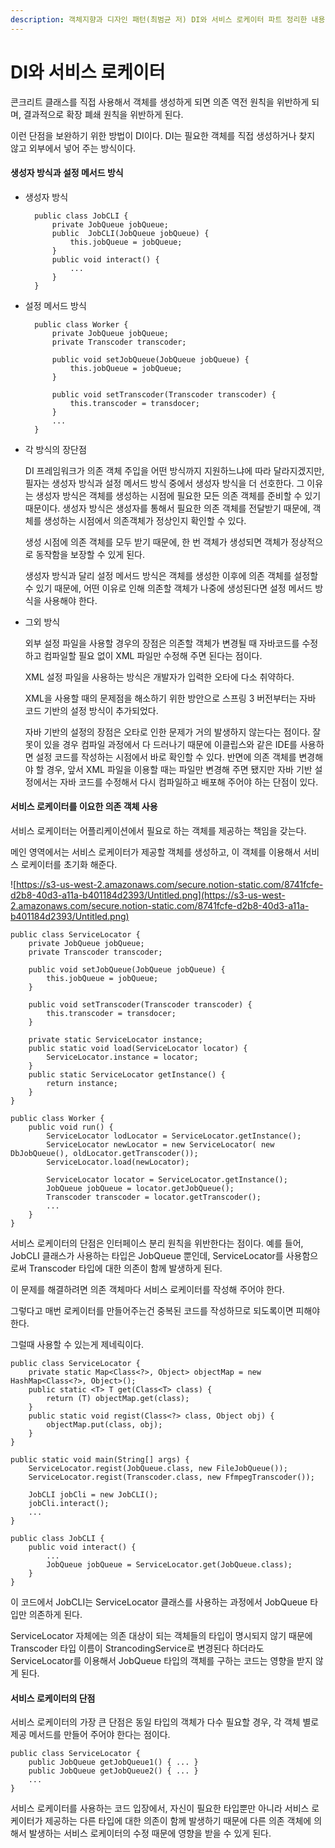 ```yaml
---
description: 객체지향과 디자인 패턴(최범균 저) DI와 서비스 로케이터 파트 정리한 내용입니다.
---
```


# DI와 서비스 로케이터

콘크리트 클래스를 직접 사용해서 객체를 생성하게 되면 의존 역전 원칙을 위반하게 되며, 결과적으로 확장 폐쇄 원칙을 위반하게 된다.

이런 단점을 보완하기 위한 방법이 DI이다. DI는 필요한 객체를 직접 생성하거나 찾지 않고 외부에서 넣어 주는 방식이다.

#### 생성자 방식과 설정 메서드 방식

* 생성자 방식

  ```text
    public class JobCLI {
    	private JobQueue jobQueue;
    	public  JobCLI(JobQueue jobQueue) {
    		this.jobQueue = jobQueue;
    	}
    	public void interact() {
    		...
    	}
    }
  ```

* 설정 메서드 방식

  ```text
    public class Worker {
    	private JobQueue jobQueue;
    	private Transcoder transcoder;
  
    	public void setJobQueue(JobQueue jobQueue) {
    		this.jobQueue = jobQueue;
    	}
  
    	public void setTranscoder(Transcoder transcoder) { 
    		this.transcoder = transdocer;
    	}
    	...
    }
  ```

* 각 방식의 장단점

  DI 프레임워크가 의존 객체 주입을 어떤 방식까지 지원하느냐에 따라 달라지겠지만, 필자는 생성자 방식과 설정 메서드 방식 중에서 생성자 방식을 더 선호한다. 그 이유는 생성자 방식은 객체를 생성하는 시점에 필요한 모든 의존 객체를 준비할 수 있기 때문이다. 생성자 방식은 생성자를 통해서 필요한 의존 객체를 전달받기 때문에, 객체를 생성하는 시점에서 의존객체가 정상인지 확인할 수 있다.

  생성 시점에 의존 객체를 모두 받기 때문에, 한 번 객체가 생성되면 객체가 정상적으로 동작함을 보장할 수 있게 된다.

  생성자 방식과 달리 설정 메서드 방식은 객체를 생성한 이후에 의존 객체를 설정할 수 있기 때문에, 어떤 이유로 인해 의존할 객체가 나중에 생성된다면 설정 메서드 방식을 사용해야 한다.

* 그외 방식

  외부 설정 파일을 사용할 경우의 장점은 의존할 객체가 변경될 때 자바코드를 수정하고 컴파일할 필요 없이 XML 파일만 수정해 주면 된다는 점이다.

  XML 설정 파일을 사용하는 방식은 개발자가 입력한 오타에 다소 취약하다.

  XML을 사용할 때의 문제점을 해소하기 위한 방안으로 스프링 3 버전부터는 자바 코드 기반의 설정 방식이 추가되었다.

  자바 기반의 설정의 장점은 오타로 인한 문제가 거의 발생하지 않는다는 점이다. 잘못이 있을 경우 컴파일 과정에서 다 드러나기 때문에 이클립스와 같은 IDE를 사용하면 설정 코드를 작성하는 시점에서 바로 확인할 수 있다. 반면에 의존 객체를 변경해야 할 경우, 앞서 XML 파일을 이용할 때는 파일만 변경해 주면 됐지만 자바 기반 설정에서는 자바 코드를 수정해서 다시 컴파일하고 배포해 주어야 하는 단점이 있다.

#### 서비스 로케이터를 이요한 의존 객체 사용

서비스 로케이터는 어플리케이션에서 필요로 하는 객체를 제공하는 책임을 갖는다.

메인 영역에서는 서비스 로케이터가 제공할 객체를 생성하고, 이 객체를 이용해서 서비스 로케이터를 초기화 해준다.

![https://s3-us-west-2.amazonaws.com/secure.notion-static.com/8741fcfe-d2b8-40d3-a11a-b401184d2393/Untitled.png](https://s3-us-west-2.amazonaws.com/secure.notion-static.com/8741fcfe-d2b8-40d3-a11a-b401184d2393/Untitled.png)

```text
public class ServiceLocator {
	private JobQueue jobQueue;
	private Transcoder transcoder;

	public void setJobQueue(JobQueue jobQueue) {
		this.jobQueue = jobQueue;
	}

	public void setTranscoder(Transcoder transcoder) { 
		this.transcoder = transdocer;
	}
	
	private static ServiceLocator instance;
	public static void load(ServiceLocator locator) {
		ServiceLocator.instance = locator;
	}
	public static ServiceLocator getInstance() {
		return instance;
	}
}

public class Worker {
	public void run() {
		ServiceLocator lodLocator = ServiceLocator.getInstance();
		ServiceLocator newLocator = new ServiceLocator( new DbJobQueue(), oldLocator.getTranscoder());
		ServiceLocator.load(newLocator);

		ServiceLocator locator = ServiceLocator.getInstance();
		JobQueue jobQueue = locator.getJobQueue();
		Transcoder transcoder = locator.getTranscoder();
		...
	}
}
```

서비스 로케이터의 단점은 인터페이스 분리 원칙을 위반한다는 점이다. 예를 들어, JobCLI 클래스가 사용하는 타입은 JobQueue 뿐인데, ServiceLocator를 사용함으로써 Transcoder 타입에 대한 의존이 함께 발생하게 된다.

이 문제를 해결하려면 의존 객체마다 서비스 로케이터를 작성해 주어야 한다.

그렇다고 매번 로케이터를 만들어주는건 중복된 코드를 작성하므로 되도록이면 피해야 한다.

그럴때 사용할 수 있는게 제네릭이다.

```text
public class ServiceLocator {
	private static Map<Class<?>, Object> objectMap = new HashMap<Class<?>, Object>();
	public static <T> T get(Class<T> class) {
		return (T) objectMap.get(class);
	}
	public static void regist(Class<?> class, Object obj) {
		objectMap.put(class, obj);
	}
}

public static void main(String[] args) {
	ServiceLocator.regist(JobQueue.class, new FileJobQueue());
	ServiceLocator.regist(Transcoder.class, new FfmpegTranscoder());

	JobCLI jobCli = new JobCLI();
	jobCli.interact();
	...
}

public class JobCLI {
	public void interact() {
		...
		JobQueue jobQueue = ServiceLocator.get(JobQueue.class);
	}
}
```

이 코드에서 JobCLI는 ServiceLocator 클래스를 사용하는 과정에서 JobQueue 타입만 의존하게 된다.

ServiceLocator 자체에는 의존 대상이 되는 객체들의 타입이 명시되지 않기 때문에 Transcoder 타입 이름이 StrancodingService로 변경된다 하더라도 ServiceLocator를 이용해서 JobQueue 타입의 객체를 구하는 코드는 영향을 받지 않게 된다.

#### 서비스 로케이터의 단점

서비스 로케이터의 가장 큰 단점은 동일 타입의 객체가 다수 필요할 경우, 각 객체 별로 제공 메서드를 만들어 주어야 한다는 점이다.

```text
public class ServiceLocator {
	public JobQueue getJobQueue1() { ... }
	public JobQueue getJobQueue2() { ... }
	...
}
```

서비스 로케이터를 사용하는 코드 입장에서, 자신이 필요한 타입뿐만 아니라 서비스 로케이터가 제공하는 다른 타입에 대한 의존이 함께 발생하기 때문에 다른 의존 객체에 의해서 발생하는 서비스 로케이터의 수정 때문에 영향을 받을 수 있게 된다.

